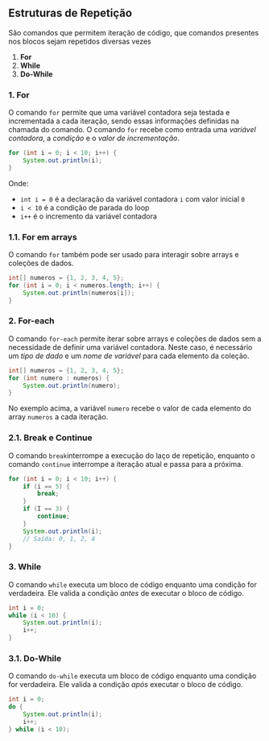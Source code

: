 ## Estruturas de Repetição ##

São comandos que permitem iteração de código, que comandos presentes nos blocos sejam repetidos diversas vezes

1. **For**
2. **While**
3. **Do-While**

### 1. For ###
O comando `for` permite que uma variável contadora seja testada e incrementada a cada iteração, sendo essas informações definidas na chamada do comando. O comando `for` recebe como entrada uma *variável contadora*, a *condição* e o *valor de incrementação*.

```java
for (int i = 0; i < 10; i++) {
    System.out.println(i);
}
```
Onde:
- `int i = 0` é a declaração da variável contadora `i` com valor inicial `0`
- `i < 10` é a condição de parada do loop
- `i++` é o incremento da variável contadora

### 1.1. For em arrays ###
O comando `for` também pode ser usado para interagir sobre arrays e coleções de dados.

```java
int[] numeros = {1, 2, 3, 4, 5};
for (int i = 0; i < numeros.length; i++) {
    System.out.println(numeros[i]);
}
```

### 2. For-each ###
O comando `for-each` permite iterar sobre arrays e coleções de dados sem a necessidade de definir uma variável contadora. Neste caso, é necessário um *tipo de dado* e um *nome de variável* para cada elemento da coleção.

```java
int[] numeros = {1, 2, 3, 4, 5};
for (int numero : numeros) {
    System.out.println(numero);
}
```
No exemplo acima, a variável `numero` recebe o valor de cada elemento do array `numeros` a cada iteração.

### 2.1. Break e Continue ###

O comando `break`interrompe a execução do laço de repetição, enquanto o comando `continue` interrompe a iteração atual e passa para a próxima.

```java
for (int i = 0; i < 10; i++) {
    if (i == 5) {
        break;
    }
    if (I == 3) {
        continue;
    }
    System.out.println(i);
    // Saída: 0, 1, 2, 4
}
```

### 3. While ###
O comando `while` executa um bloco de código enquanto uma condição for verdadeira.
Ele valida a condição *antes* de executar o bloco de código.

```java
int i = 0;
while (i < 10) {
    System.out.println(i);
    i++;
}
```

### 3.1. Do-While ###
O comando `do-while` executa um bloco de código enquanto uma condição for verdadeira.
Ele valida a condição *após* executar o bloco de código.

```java
int i = 0;
do {
    System.out.println(i);
    i++;
} while (i < 10);
```


